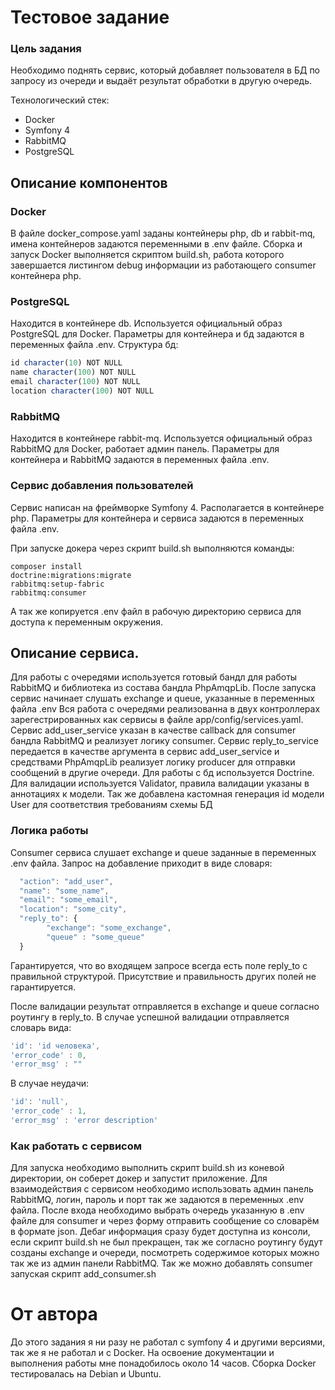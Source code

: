 # Тестовое задание

### Цель задания

Необходимо поднять сервис, который добавляет пользователя в БД по запросу из очереди и выдаёт результат обработки в другую очередь.

Технологический стек:
- Docker
- Symfony 4
- RabbitMQ
- PostgreSQL

## Описание компонентов
### Docker
В файле docker_compose.yaml заданы контейнеры php, db и rabbit-mq, имена контейнеров задаются переменными в .env файле.
Сборка и запуск Docker выполняется скриптом build.sh, работа которого завершается листингом debug информации из работающего consumer контейнера php.

### PostgreSQL
Находится в контейнере db. Используется официальный образ PostgreSQL для Docker. Параметры для контейнера и бд задаются в переменных файла .env.
Структура бд:
```javascript
id character(10) NOT NULL
name character(100) NOT NULL
email character(100) NOT NULL
location character(100) NOT NULL
```
### RabbitMQ
Находится в контейнере rabbit-mq. Используется официальный образ RabbitMQ для Docker, работает админ панель. Параметры для контейнера и RabbitMQ задаются в переменных файла .env.

### Сервис добавления пользователей
Сервис написан на фреймворке Symfony 4. Располагается в контейнере php. Параметры для контейнера и сервиса задаются в переменных файла .env.

При запуске докера через скрипт build.sh выполняются команды:

    composer install
    doctrine:migrations:migrate
    rabbitmq:setup-fabric
    rabbitmq:consumer

А так же копируется .env файл в рабочую директорию сервиса для доступа к переменным окружения.

## Описание сервиса.
Для работы с очередями используется готовый бандл для работы RabbitMQ и библиотека из состава бандла PhpAmqpLib.
После запуска сервис начинает слушать exchange и queue, указанные в переменных файла .env
Вся работа с очередями реализованна в двух контроллерах зарегестрированных как сервисы в файле app/config/services.yaml.
Сервис add_user_service указан в качестве callback для consumer бандла RabbitMQ и реализует логику consumer. 
Сервис reply_to_service передается в качестве аргумента в сервис add_user_service и средствами PhpAmqpLib реализует логику producer для отправки сообщений в другие очереди.
Для работы с бд используется Doctrine.
Для валидации используется Validator, правила валидации указаны в аннотациях к модели.
Так же добавлена кастомная генерация id модели User для соответствия требованиям схемы БД

### Логика работы
Consumer сервиса слушает exchange и queue заданные в переменных .env файла.
Запрос на добавление приходит в виде словаря:
```javascript
  "action": "add_user",
  "name": "some_name",
  "email": "some_email",
  "location": "some_city",
  "reply_to": {
		"exchange": "some_exchange",
		"queue" : "some_queue"
  }
```
Гарантируется, что во входящем запросе всегда есть поле reply_to с правильной структурой. Присутствие и правильность других полей не гарантируется.

После валидации результат отправляется в exchange и queue согласно роутингу в reply_to.
В случае успешной валидации отправляется словарь вида:
```javascript
'id': 'id человека',
'error_code' : 0,
'error_msg' : ""
```
В случае неудачи:
```javascript
'id': 'null',
'error_code' : 1,
'error_msg' : 'error description'
```
### Как работать с сервисом
Для запуска необходимо выполнить скрипт build.sh из коневой директории, он соберет докер и запустит приложение.
Для взаимодействия с сервисом необходимо использовать админ панель RabbitMQ, логин, пароль и порт так же задаются в переменных .env файла.
После входа необходимо выбрать очередь указанную в .env файле для consumer и через форму отправить сообщение со словарём в формате json. Дебаг информация сразу будет доступна из консоли, если скрипт build.sh не был прекращен, так же согласно роутингу будут созданы exchange и очереди, посмотреть содержимое которых можно так же из админ панели RabbitMQ.
Так же можно добавлять consumer запуская скрипт add_consumer.sh

# От автора
До этого задания я ни разу не работал с symfony 4 и другими версиями, так же я не работал и с Docker. На освоение документации и выполнения работы мне понадобилось около 14 часов. Сборка Docker тестировалась на Debian и Ubuntu.
